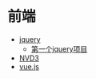 # 前端

* [jquery](http://www.w3school.com.cn/jquery/index.asp)
    * [第一个jquery项目](jquery/first_project.md)
* [NVD3](./NVD3/readme.md)
* [vue.js](./vue/readme.md)